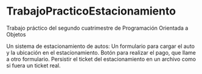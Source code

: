 # TrabajoPracticoEstacionamiento
Trabajo práctico del segundo cuatrimestre de Programación Orientada a Objetos

Un sistema de estacionamiento de autos: 
Un formulario para cargar el auto y la ubicación en el estacionamiento. 
Botón para realizar el pago, que llame a otro formulario.
Persistir el ticket del estacionamiento en un archivo como si fuera un ticket real.
